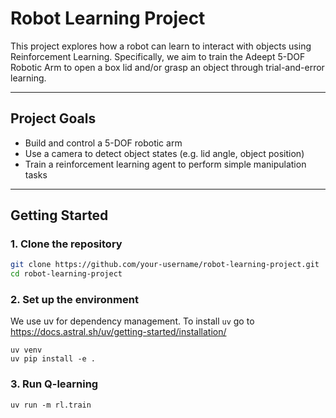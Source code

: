 # Robot Learning Project

This project explores how a robot can learn to interact with objects using Reinforcement Learning. Specifically, we aim to train the Adeept 5-DOF Robotic Arm to open a box lid and/or grasp an object through trial-and-error learning.

---

## Project Goals

- Build and control a 5-DOF robotic arm
- Use a camera to detect object states (e.g. lid angle, object position)
- Train a reinforcement learning agent to perform simple manipulation tasks

---

## Getting Started

### 1. Clone the repository

```bash
git clone https://github.com/your-username/robot-learning-project.git
cd robot-learning-project
```

### 2. Set up the environment

We use uv for dependency management.
To install `uv` go to https://docs.astral.sh/uv/getting-started/installation/

```
uv venv
uv pip install -e .
```

### 3. Run Q-learning 


```
uv run -m rl.train
```